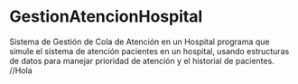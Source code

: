 # GestionAtencionHospital
Sistema de Gestión de Cola de Atención en un Hospital programa que simule el sistema de atención pacientes en un hospital, usando estructuras de datos para manejar prioridad de atención y el historial de pacientes.
//Hola
